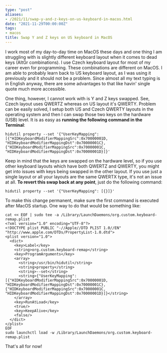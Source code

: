 ```yaml
---
type: "post"
aliases:
- /2021/11/swap-y-and-z-keys-on-us-keyboard-in-macos.html
date: "2021-11-29T00:00:00Z"
tags:
- macos
title: Swap Y and Z keys on US keyboard in MacOS
---
```


I work most of my day-to-day time on MacOS these days and one thing I am
struggling with is slightly different keyboard layout when it comes to dead
keys (AltGr combinations). I use Czech keyboard layout for most of my career
even for programming. These combinations are different on MacOS. I am able to
probably learn back to US keyboard layout, as I was using it previously and it
should not be a problem. Since almost all my text typing is in English anyway,
there are some advantages to that like havin' single quote much more
accessible.

One thing, however, I cannot work with is Y and Z keys swapped. See, Czech
layout uses QWERTZ whereas on US layout it's QWERTY. Problem can be easily
solved, I setup both US and Czech QWERTY layouts in the operating system and
then I can swap those two keys on the hardware (USB) level. It is as easy as
**running the following command in the Terminal**:

    hidutil property --set '{"UserKeyMapping": [{"HIDKeyboardModifierMappingSrc":0x70000001D, "HIDKeyboardModifierMappingDst":0x70000001C},{"HIDKeyboardModifierMappingSrc":0x70000001C, "HIDKeyboardModifierMappingDst":0x70000001D}]}'

Keep in mind that the keys are swapped on the hardware level, so if you use
other keyboard layouts which have both QWERTZ and QWERTY, you might get into
issues with keys being swapped in the other layout. If you use just a single
layout or all your layouts are the same QWERTX type, it's not an issue at all.
**To revert this swap back at any point**, just do the following command:

    hidutil property --set '{"UserKeyMapping": [{}]}'

To make this change permanent, make sure the first command is executed after
MacOS startup.  One way to do that would be something like:

    cat << EOF | sudo tee -a /Library/LaunchDaemons/org.custom.keyboard-remap.plist
    <?xml version="1.0" encoding="UTF-8"?>
    <!DOCTYPE plist PUBLIC "-//Apple//DTD PLIST 1.0//EN" "http://www.apple.com/DTDs/PropertyList-1.0.dtd">
    <plist version="1.0">
      <dict>
        <key>Label</key>
        <string>org.custom.keyboard-remap</string>
        <key>ProgramArguments</key>
        <array>
          <string>/usr/bin/hidutil</string>
          <string>property</string>
          <string>--set</string>
          <string>{"UserKeyMapping": [{"HIDKeyboardModifierMappingSrc":0x70000001D, "HIDKeyboardModifierMappingDst":0x70000001C},{"HIDKeyboardModifierMappingSrc":0x70000001C, "HIDKeyboardModifierMappingDst":0x70000001D}]}</string>
        </array>
        <key>RunAtLoad</key>
        <true/>
        <key>KeepAlive</key>
        <false/>
      </dict>
    </plist>
    EOF
    sudo launchctl load -w /Library/LaunchDaemons/org.custom.keyboard-remap.plist

That's all for now!
